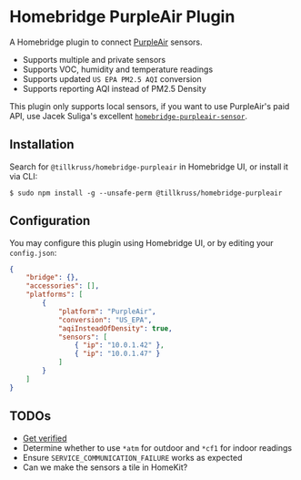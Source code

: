 # Homebridge PurpleAir Plugin

A Homebridge plugin to connect [PurpleAir](https://purpleair.com/) sensors.

- Supports multiple and private sensors
- Supports VOC, humidity and temperature readings
- Supports updated `US EPA PM2.5 AQI` conversion
- Supports reporting AQI instead of PM2.5 Density

This plugin only supports local sensors, if you want to use PurpleAir's paid API, use Jacek Suliga's excellent [`homebridge-purpleair-sensor`](https://github.com/jmkk/homebridge-purpleair-sensor).

## Installation

Search for `@tillkruss/homebridge-purpleair` in Homebridge UI, or install it via CLI:

```shell
$ sudo npm install -g --unsafe-perm @tillkruss/homebridge-purpleair
```

## Configuration

You may configure this plugin using Homebridge UI, or by editing your `config.json`:

```json
{
    "bridge": {},
    "accessories": [],
    "platforms": [
        {
            "platform": "PurpleAir",
            "conversion": "US_EPA",
            "aqiInsteadOfDensity": true,
            "sensors": [
                { "ip": "10.0.1.42" },
                { "ip": "10.0.1.47" }
            ]
        }
    ]
}
```

## TODOs

- [Get verified](https://github.com/homebridge/verified)
- Determine whether to use `*atm` for outdoor and `*cf1` for indoor readings
- Ensure `SERVICE_COMMUNICATION_FAILURE` works as expected
- Can we make the sensors a tile in HomeKit?
